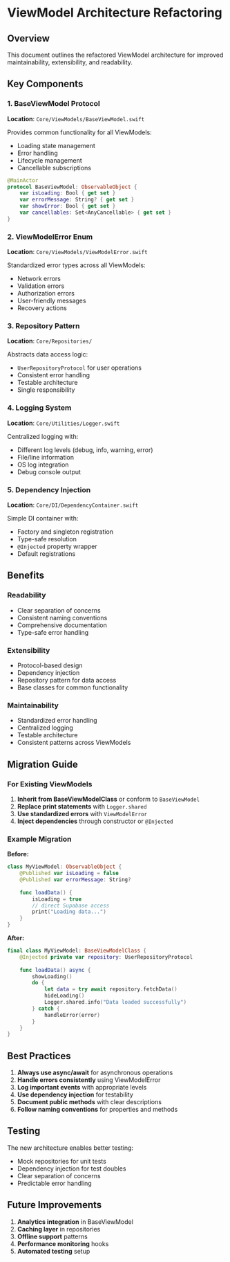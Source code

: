 # ViewModel Architecture Refactoring

## Overview
This document outlines the refactored ViewModel architecture for improved maintainability, extensibility, and readability.

## Key Components

### 1. BaseViewModel Protocol
**Location**: `Core/ViewModels/BaseViewModel.swift`

Provides common functionality for all ViewModels:
- Loading state management
- Error handling
- Lifecycle management
- Cancellable subscriptions

```swift
@MainActor
protocol BaseViewModel: ObservableObject {
    var isLoading: Bool { get set }
    var errorMessage: String? { get set }
    var showError: Bool { get set }
    var cancellables: Set<AnyCancellable> { get set }
}
```

### 2. ViewModelError Enum
**Location**: `Core/ViewModels/ViewModelError.swift`

Standardized error types across all ViewModels:
- Network errors
- Validation errors
- Authorization errors
- User-friendly messages
- Recovery actions

### 3. Repository Pattern
**Location**: `Core/Repositories/`

Abstracts data access logic:
- `UserRepositoryProtocol` for user operations
- Consistent error handling
- Testable architecture
- Single responsibility

### 4. Logging System
**Location**: `Core/Utilities/Logger.swift`

Centralized logging with:
- Different log levels (debug, info, warning, error)
- File/line information
- OS log integration
- Debug console output

### 5. Dependency Injection
**Location**: `Core/DI/DependencyContainer.swift`

Simple DI container with:
- Factory and singleton registration
- Type-safe resolution
- `@Injected` property wrapper
- Default registrations

## Benefits

### Readability
- Clear separation of concerns
- Consistent naming conventions
- Comprehensive documentation
- Type-safe error handling

### Extensibility
- Protocol-based design
- Dependency injection
- Repository pattern for data access
- Base classes for common functionality

### Maintainability
- Standardized error handling
- Centralized logging
- Testable architecture
- Consistent patterns across ViewModels

## Migration Guide

### For Existing ViewModels

1. **Inherit from BaseViewModelClass** or conform to `BaseViewModel`
2. **Replace print statements** with `Logger.shared`
3. **Use standardized errors** with `ViewModelError`
4. **Inject dependencies** through constructor or `@Injected`

### Example Migration

**Before:**
```swift
class MyViewModel: ObservableObject {
    @Published var isLoading = false
    @Published var errorMessage: String?
    
    func loadData() {
        isLoading = true
        // direct Supabase access
        print("Loading data...")
    }
}
```

**After:**
```swift
final class MyViewModel: BaseViewModelClass {
    @Injected private var repository: UserRepositoryProtocol
    
    func loadData() async {
        showLoading()
        do {
            let data = try await repository.fetchData()
            hideLoading()
            Logger.shared.info("Data loaded successfully")
        } catch {
            handleError(error)
        }
    }
}
```

## Best Practices

1. **Always use async/await** for asynchronous operations
2. **Handle errors consistently** using ViewModelError
3. **Log important events** with appropriate levels
4. **Use dependency injection** for testability
5. **Document public methods** with clear descriptions
6. **Follow naming conventions** for properties and methods

## Testing

The new architecture enables better testing:
- Mock repositories for unit tests
- Dependency injection for test doubles
- Clear separation of concerns
- Predictable error handling

## Future Improvements

1. **Analytics integration** in BaseViewModel
2. **Caching layer** in repositories
3. **Offline support** patterns
4. **Performance monitoring** hooks
5. **Automated testing** setup